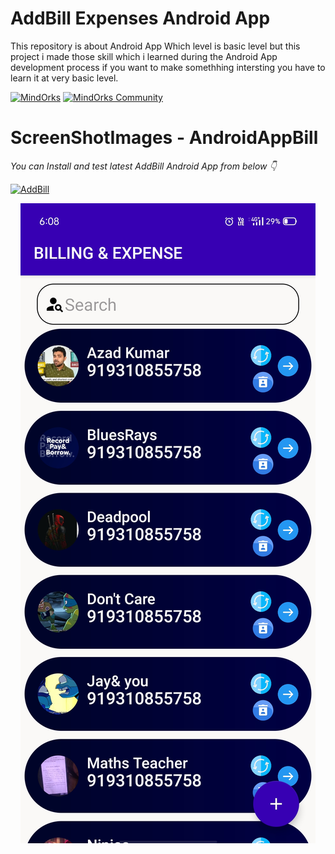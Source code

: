 # AddBill Expenses Android App 
This repository  is about  Android App Which level is basic level but this project i made those skill which i learned during the Android App development process
if you want to make somethhing intersting you have to learn it at very basic level.


[![MindOrks](https://img.shields.io/badge/mindorks-opensource-blue.svg)](https://mindorks.com/open-source-projects)
[![MindOrks Community](https://img.shields.io/badge/join-community-blue.svg)](https://mindorks.com/join-community)


# ScreenShotImages - AndroidAppBill

*You can Install and test latest  AddBill Android App from below 👇*



[![AddBill](https://img.shields.io/badge/Foodium🍲-APK-red.svg?style=for-the-badge&logo=android)](https://github.com/AzadTom/Android-AddBill_App/raw/master/app/release/app-release.apk)

<p align="center">
    <img  src="https://raw.githubusercontent.com/AzadTom/Android-AddBill_App/master/app/src/main/assets/Home.jpg">
</p>
<br>
